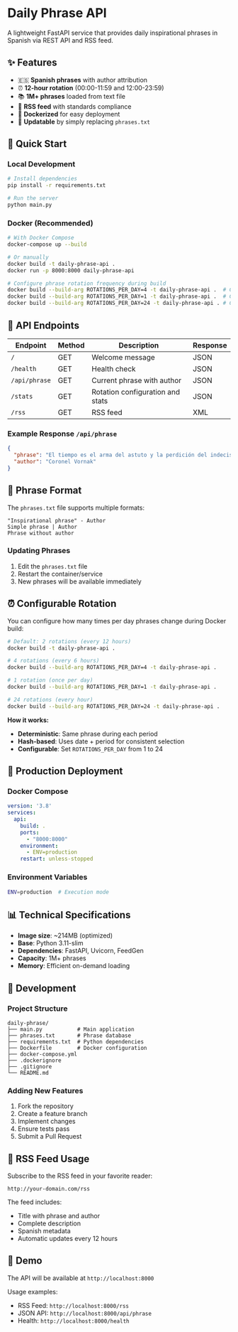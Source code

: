 # Daily Phrase API

A lightweight FastAPI service that provides daily inspirational phrases in Spanish via REST API and RSS feed.

## ✨ Features

- 🇪🇸 **Spanish phrases** with author attribution
- ⏰ **12-hour rotation** (00:00-11:59 and 12:00-23:59)
- 📚 **1M+ phrases** loaded from text file
- 📡 **RSS feed** with standards compliance
- 🐋 **Dockerized** for easy deployment
- 🔄 **Updatable** by simply replacing `phrases.txt`

## 🚀 Quick Start

### Local Development

```bash
# Install dependencies
pip install -r requirements.txt

# Run the server
python main.py
```

### Docker (Recommended)

```bash
# With Docker Compose
docker-compose up --build

# Or manually
docker build -t daily-phrase-api .
docker run -p 8000:8000 daily-phrase-api

# Configure phrase rotation frequency during build
docker build --build-arg ROTATIONS_PER_DAY=4 -t daily-phrase-api .  # Changes every 6 hours
docker build --build-arg ROTATIONS_PER_DAY=1 -t daily-phrase-api .  # Changes once per day
docker build --build-arg ROTATIONS_PER_DAY=24 -t daily-phrase-api . # Changes every hour
```

## 📡 API Endpoints

| Endpoint | Method | Description | Response |
|----------|--------|-------------|----------|
| `/` | GET | Welcome message | JSON |
| `/health` | GET | Health check | JSON |
| `/api/phrase` | GET | Current phrase with author | JSON |
| `/stats` | GET | Rotation configuration and stats | JSON |
| `/rss` | GET | RSS feed | XML |

### Example Response `/api/phrase`

```json
{
  "phrase": "El tiempo es el arma del astuto y la perdición del indeciso.",
  "author": "Coronel Vornak"
}
```

## 📝 Phrase Format

The `phrases.txt` file supports multiple formats:

```text
"Inspirational phrase" - Author
Simple phrase | Author  
Phrase without author
```

### Updating Phrases

1. Edit the `phrases.txt` file
2. Restart the container/service
3. New phrases will be available immediately

## ⏰ Configurable Rotation

You can configure how many times per day phrases change during Docker build:

```bash
# Default: 2 rotations (every 12 hours)
docker build -t daily-phrase-api .

# 4 rotations (every 6 hours)  
docker build --build-arg ROTATIONS_PER_DAY=4 -t daily-phrase-api .

# 1 rotation (once per day)
docker build --build-arg ROTATIONS_PER_DAY=1 -t daily-phrase-api .

# 24 rotations (every hour)
docker build --build-arg ROTATIONS_PER_DAY=24 -t daily-phrase-api .
```

**How it works:**
- **Deterministic**: Same phrase during each period
- **Hash-based**: Uses date + period for consistent selection
- **Configurable**: Set `ROTATIONS_PER_DAY` from 1 to 24

## 🐋 Production Deployment

### Docker Compose

```yaml
version: '3.8'
services:
  api:
    build: .
    ports:
      - "8000:8000"
    environment:
      - ENV=production
    restart: unless-stopped
```

### Environment Variables

```bash
ENV=production  # Execution mode
```

## 📊 Technical Specifications

- **Image size**: ~214MB (optimized)
- **Base**: Python 3.11-slim
- **Dependencies**: FastAPI, Uvicorn, FeedGen
- **Capacity**: 1M+ phrases
- **Memory**: Efficient on-demand loading

## 🔧 Development

### Project Structure

```
daily-phrase/
├── main.py           # Main application
├── phrases.txt       # Phrase database
├── requirements.txt  # Python dependencies
├── Dockerfile        # Docker configuration
├── docker-compose.yml
├── .dockerignore
├── .gitignore
└── README.md
```

### Adding New Features

1. Fork the repository
2. Create a feature branch
3. Implement changes
4. Ensure tests pass
5. Submit a Pull Request

## 📱 RSS Feed Usage

Subscribe to the RSS feed in your favorite reader:

```
http://your-domain.com/rss
```

The feed includes:
- Title with phrase and author
- Complete description
- Spanish metadata
- Automatic updates every 12 hours

## 🚀 Demo

The API will be available at `http://localhost:8000`

Usage examples:
- RSS Feed: `http://localhost:8000/rss`
- JSON API: `http://localhost:8000/api/phrase`
- Health: `http://localhost:8000/health`